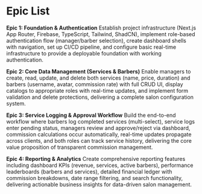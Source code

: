 # Epic List

**Epic 1: Foundation & Authentication**
Establish project infrastructure (Next.js App Router, Firebase, TypeScript, Tailwind, ShadCN), implement role-based authentication flow (manager/barber selection), create dashboard shells with navigation, set up CI/CD pipeline, and configure basic real-time infrastructure to provide a deployable foundation with working authentication.

**Epic 2: Core Data Management (Services & Barbers)**
Enable managers to create, read, update, and delete both services (name, price, duration) and barbers (username, avatar, commission rate) with full CRUD UI, display catalogs to appropriate roles with real-time updates, and implement form validation and delete protections, delivering a complete salon configuration system.

**Epic 3: Service Logging & Approval Workflow**
Build the end-to-end workflow where barbers log completed services (multi-select), service logs enter pending status, managers review and approve/reject via dashboard, commission calculations occur automatically, real-time updates propagate across clients, and both roles can track service history, delivering the core value proposition of transparent commission management.

**Epic 4: Reporting & Analytics**
Create comprehensive reporting features including dashboard KPIs (revenue, services, active barbers), performance leaderboards (barbers and services), detailed financial ledger with commission breakdowns, date range filtering, and search functionality, delivering actionable business insights for data-driven salon management.
